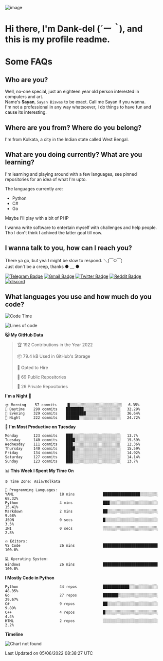 ![image](https://user-images.githubusercontent.com/63096193/125182844-29f20800-e22f-11eb-8dc9-b0f2d29647bb.png)

# **Hi there, I'm Dank-del (*´ー｀*), and this is my profile readme.**
<!--  [![Profile views](https://gpvc.arturio.dev/dank-del)](https://github.com/dank-del) -->
# Some FAQs

## **Who are you?**

Well, no-one special, just an eighteen year old person interested in computers and art. \
Name's **Sayan**, `Sayan Biswas` to be exact. Call me Sayan if you wanna. \
I'm not a professional in any way whatsoever, I do things to have fun and cause its interesting.

## **Where are you from? Where do you belong?**

I'm from Kolkata, a city in the Indian state called West Bengal.

## **What are you doing currently? What are you learning?**

I'm learning and playing around with a few languages, see pinned repositories for an idea of what I'm upto.

The languages currently are:

- Python
- C#
- Go

Maybe I'll play with a bit of PHP

I wanna write software to entertain myself with challenges and help people. \
Tho I don't think I achived the latter goal till now.

<!--## **Eww, I see a weeb profile.**

Can't help it, it's the best way to hide my face on this account
> Why do people hate weebs .-.

## **Cool, what more interests you?**

My interests are quite, weird. They're scattered all over the place. \
I've been fascinated by music and have studied it since the age of 6, I've performed on stage and on air but yeah now I've been away from that. I specialize in key instruments. \
Another thing that interests me is Media Production, aka, working with audio, video and broadcasting media.

> I just like art in general. also feeds the reason of me being obsessed with Japanese drawings (⋟ ﹏ ⋞)-->

## **I wanna talk to you, how can I reach you?**

There ya go, but yea I might be slow to respond. ＼(￣O￣) \
Just don't be a creep, thanks ● ﹏ ●

[![Telegram Badge](https://img.shields.io/badge/-dank_as_fuck-1ca0f1?style=flat-square&logo=telegram&logoColor=white&link=https://t.me/dank_as_fuck)](https://t.me/dank_as_fuck)
[![Gmail Badge](https://img.shields.io/badge/-chizuru@kanojo.tk-c14438?style=flat-square&logo=Gmail&logoColor=white&link=mailto:chizuru@kanojo.tk)](mailto:chizuru@kanojo.tk)
[![Twitter Badge](https://img.shields.io/twitter/follow/TheDankDel?style=social)](https://twitter.com/TheDankDel)
[![Reddit Badge](https://img.shields.io/reddit/user-karma/combined/dank_as_fuck_?style=social)](https://www.reddit.com/user/dank_as_fuck_/)
[![discord](https://discord-md-badge.vercel.app/api/shield/506536929152466945?style=social)](https://discordapp.com/users/506536929152466945)

## **What languages you use and how much do you code?**

<!--START_SECTION:waka-->
![Code Time](http://img.shields.io/badge/Code%20Time-604%20hrs%2048%20mins-blue)

![Lines of code](https://img.shields.io/badge/From%20Hello%20World%20I%27ve%20Written-749%20Thousand%20lines%20of%20code-blue)

**🐱 My GitHub Data** 

> 🏆 192 Contributions in the Year 2022
 > 
> 📦 79.4 kB Used in GitHub's Storage 
 > 
> 💼 Opted to Hire
 > 
> 📜 69 Public Repositories 
 > 
> 🔑 26 Private Repositories  
 > 
**I'm a Night 🦉** 

```text
🌞 Morning    57 commits     █░░░░░░░░░░░░░░░░░░░░░░░░   6.35% 
🌆 Daytime    290 commits    ████████░░░░░░░░░░░░░░░░░   32.29% 
🌃 Evening    329 commits    █████████░░░░░░░░░░░░░░░░   36.64% 
🌙 Night      222 commits    ██████░░░░░░░░░░░░░░░░░░░   24.72%

```
📅 **I'm Most Productive on Tuesday** 

```text
Monday       123 commits    ███░░░░░░░░░░░░░░░░░░░░░░   13.7% 
Tuesday      140 commits    ████░░░░░░░░░░░░░░░░░░░░░   15.59% 
Wednesday    111 commits    ███░░░░░░░░░░░░░░░░░░░░░░   12.36% 
Thursday     140 commits    ████░░░░░░░░░░░░░░░░░░░░░   15.59% 
Friday       134 commits    ███░░░░░░░░░░░░░░░░░░░░░░   14.92% 
Saturday     127 commits    ███░░░░░░░░░░░░░░░░░░░░░░   14.14% 
Sunday       123 commits    ███░░░░░░░░░░░░░░░░░░░░░░   13.7%

```


📊 **This Week I Spent My Time On** 

```text
⌚︎ Time Zone: Asia/Kolkata

💬 Programming Languages: 
YAML                     18 mins             █████████████████░░░░░░░░   68.32% 
Python                   4 mins              ███░░░░░░░░░░░░░░░░░░░░░░   15.41% 
Markdown                 2 mins              ██░░░░░░░░░░░░░░░░░░░░░░░   9.68% 
JSON                     0 secs              █░░░░░░░░░░░░░░░░░░░░░░░░   3.5% 
INI                      0 secs              ░░░░░░░░░░░░░░░░░░░░░░░░░   2.8%

🔥 Editors: 
VS Code                  26 mins             █████████████████████████   100.0%

💻 Operating System: 
Windows                  26 mins             █████████████████████████   100.0%

```

**I Mostly Code in Python** 

```text
Python                   44 repos            ████████████░░░░░░░░░░░░░   48.35% 
Go                       27 repos            ███████░░░░░░░░░░░░░░░░░░   29.67% 
C#                       9 repos             ██░░░░░░░░░░░░░░░░░░░░░░░   9.89% 
C++                      4 repos             █░░░░░░░░░░░░░░░░░░░░░░░░   4.4% 
HTML                     2 repos             ░░░░░░░░░░░░░░░░░░░░░░░░░   2.2%

```


**Timeline**

![Chart not found](https://raw.githubusercontent.com/Dank-del/Dank-del/main/charts/bar_graph.png) 


 Last Updated on 05/06/2022 08:38:27 UTC
<!--END_SECTION:waka-->

<!--## **Can I stalk your spotify?**

Um sure.

![OwO Spotify](https://spotify-recently-played-readme.vercel.app/api?user=31fdrsslnr7nvq4ytqwtw7c4rxfm&count=5)-->
